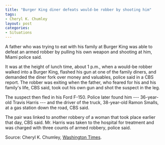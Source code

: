 ```yaml
---
title: "Burger King diner defeats would-be robber by shooting him"
tags:
- Cheryl K. Chumley
layout: post
categories:
- Situations
---
```


A father who was trying to eat with his family at Burger King was able to defeat an armed robber by pulling his own weapon and shooting at him, Miami police said.

It was at the height of lunch time, about 1 p.m., when a would-be robber walked into a Burger King, flashed his gun at one of the family diners, and demanded the diner fork over money and valuables, police said in a CBS report. The robber was exiting when the father, who feared for his and his family's life, CBS said, took out his own gun and shot the suspect in the leg.

The suspect then fled in his Ford F-150. Police later found him --- 36-year-old Travis Harris --- and the driver of the truck, 38-year-old Ramon Smalls, at a gas station down the road, CBS said.

The pair was linked to another robbery of a woman that took place earlier that day, CBS said. Mr. Harris was taken to the hospital for treatment and was charged with three counts of armed robbery, police said.

Source: Cheryl K. Chumley, [Washington Times](https://p.washingtontimes.com/news/2013/apr/8/burger-king-diner-defeats-would-be-robber-shooting/).
